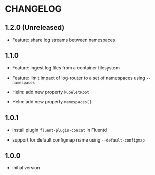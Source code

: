 # CHANGELOG

## 1.2.0 (Unreleased)

* Feature: share log streams between namespaces

## 1.1.0

* Feature: ingest log files from a container filesystem

* Feature: limit impact of log-router to a set of namespaces using `--namespaces`

* Helm: add new property `kubeletRoot`

* Helm: add new property `namespaces[]`:

## 1.0.1

* install plugin `fluent-plugin-concat` in Fluentd

* support for default configmap name using `--default-configmap`

## 1.0.0

* initial version
